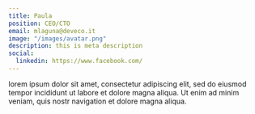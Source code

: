 ```yaml
---
title: Paula
position: CEO/CTO
email: mlaguna@deveco.it
image: "/images/avatar.png"
description: this is meta description
social:
  linkedin: https://www.facebook.com/
---
```


lorem ipsum dolor sit amet, consectetur adipiscing elit, sed do eiusmod tempor incididunt ut labore et dolore magna aliqua. Ut enim ad minim veniam, quis nostr navigation et dolore magna aliqua.
